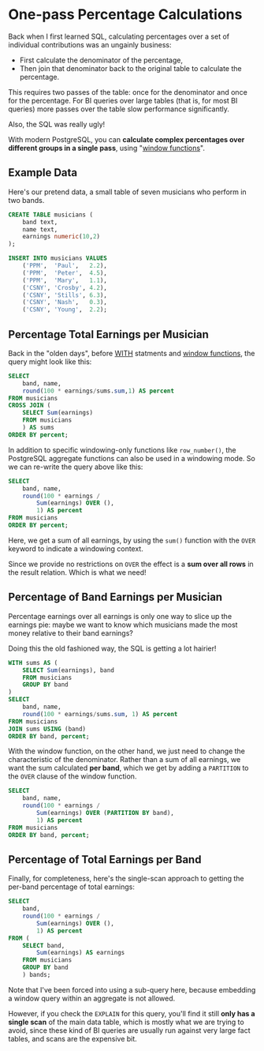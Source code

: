 
# One-pass Percentage Calculations

Back when I first learned SQL, calculating percentages over a set of individual contributions was an ungainly business:

* First calculate the denominator of the percentage,
* Then join that denominator back to the original table to calculate the percentage.

This requires two passes of the table: once for the denominator and once for the percentage. For BI queries over large tables (that is, for most BI queries) more passes over the table slow performance significantly.

Also, the SQL was really ugly!

With modern PostgreSQL, you can **calculate complex percentages over different groups in a single pass**, using "[window functions](https://www.postgresql.org/docs/current/functions-window.html)".

## Example Data

Here's our pretend data, a small table of seven musicians who perform in two bands.

```sql
CREATE TABLE musicians (
    band text,
    name text,
    earnings numeric(10,2)
);

INSERT INTO musicians VALUES
    ('PPM',  'Paul',   2.2),
    ('PPM',  'Peter',  4.5),
    ('PPM',  'Mary',   1.1),
    ('CSNY', 'Crosby', 4.2),
    ('CSNY', 'Stills', 6.3),
    ('CSNY', 'Nash',   0.3),
    ('CSNY', 'Young',  2.2);
```


## Percentage Total Earnings per Musician

Back in the "olden days", before [WITH](https://www.postgresql.org/docs/current/queries-with.html) statments and [window functions](https://www.postgresql.org/docs/current/functions-window.html), the query might look like this:

```sql
SELECT 
    band, name, 
    round(100 * earnings/sums.sum,1) AS percent
FROM musicians
CROSS JOIN (
    SELECT Sum(earnings)
    FROM musicians
    ) AS sums
ORDER BY percent;
```

In addition to specific windowing-only functions like `row_number()`, the PostgreSQL aggregate functions can also be used in a windowing mode. So we can re-write the query above like this:

```sql
SELECT 
    band, name, 
    round(100 * earnings / 
        Sum(earnings) OVER (),
        1) AS percent
FROM musicians
ORDER BY percent;
```

Here, we get a sum of all earnings, by using the `sum()` function with the `OVER` keyword to indicate a windowing context.

Since we provide no restrictions on `OVER` the effect is a **sum over all rows** in the result relation. Which is what we need!


## Percentage of Band Earnings per Musician

Percentage earnings over all earnings is only one way to slice up the earnings pie: maybe we want to know which musicians made the most money relative to their band earnings?

Doing this the old fashioned way, the SQL is getting a lot hairier!

```sql
WITH sums AS (
    SELECT Sum(earnings), band
    FROM musicians
    GROUP BY band
)
SELECT 
    band, name, 
    round(100 * earnings/sums.sum, 1) AS percent
FROM musicians
JOIN sums USING (band)
ORDER BY band, percent;
```

With the window function, on the other hand, we just need to change the characteristic of the denominator. Rather than a sum of all earnings, we want the sum calculated **per band**, which we get by adding a `PARTITION` to the `OVER` clause of the window function.

```sql
SELECT 
    band, name, 
    round(100 * earnings / 
        Sum(earnings) OVER (PARTITION BY band), 
        1) AS percent
FROM musicians
ORDER BY band, percent;
```


## Percentage of Total Earnings per Band

Finally, for completeness, here's the single-scan approach to getting the per-band percentage of total earnings:

```sql
SELECT 
    band,
    round(100 * earnings / 
        Sum(earnings) OVER (),
        1) AS percent
FROM (
    SELECT band, 
        Sum(earnings) AS earnings
    FROM musicians
    GROUP BY band
    ) bands;
```

Note that I've been forced into using a sub-query here, because embedding a window query within an aggregate is not allowed. 

However, if you check the `EXPLAIN` for this query, you'll find it still **only has a single scan** of the main data table, which is mostly what we are trying to avoid, since these kind of BI queries are usually run against very large fact tables, and scans are the expensive bit.

